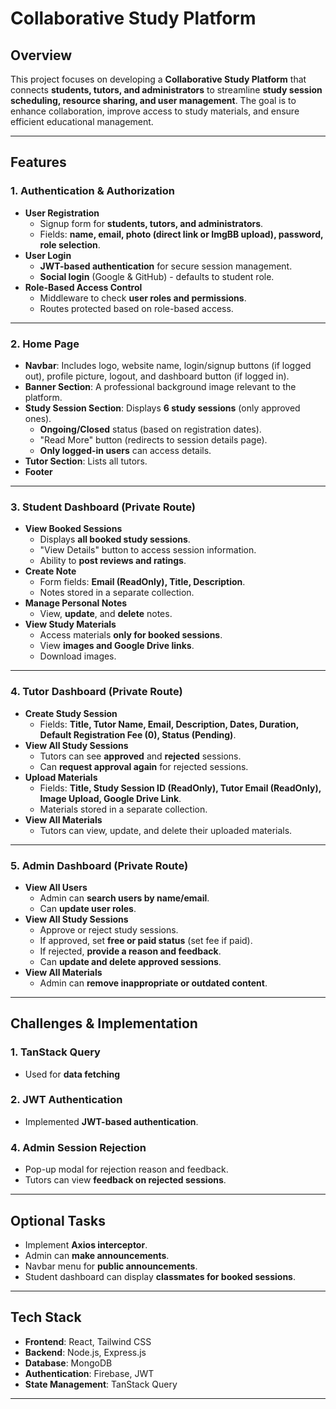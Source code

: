 # Collaborative Study Platform

## Overview
This project focuses on developing a **Collaborative Study Platform** that connects **students, tutors, and administrators** to streamline **study session scheduling, resource sharing, and user management**. The goal is to enhance collaboration, improve access to study materials, and ensure efficient educational management.

---

## Features

### 1. **Authentication & Authorization**
- **User Registration**
  - Signup form for **students, tutors, and administrators**.
  - Fields: **name, email, photo (direct link or ImgBB upload), password, role selection**.
- **User Login**
  - **JWT-based authentication** for secure session management.
  - **Social login** (Google & GitHub) - defaults to student role.
- **Role-Based Access Control**
  - Middleware to check **user roles and permissions**.
  - Routes protected based on role-based access.

---

### 2. **Home Page**
- **Navbar**: Includes logo, website name, login/signup buttons (if logged out), profile picture, logout, and dashboard button (if logged in).
- **Banner Section**: A professional background image relevant to the platform.
- **Study Session Section**: Displays **6 study sessions** (only approved ones).
  - **Ongoing/Closed** status (based on registration dates).
  - "Read More" button (redirects to session details page).
  - **Only logged-in users** can access details.
- **Tutor Section**: Lists all tutors.
- **Footer**

---

### 3. **Student Dashboard (Private Route)**
- **View Booked Sessions**
  - Displays **all booked study sessions**.
  - "View Details" button to access session information.
  - Ability to **post reviews and ratings**.
- **Create Note**
  - Form fields: **Email (ReadOnly), Title, Description**.
  - Notes stored in a separate collection.
- **Manage Personal Notes**
  - View, **update**, and **delete** notes.
- **View Study Materials**
  - Access materials **only for booked sessions**.
  - View **images and Google Drive links**.
  - Download images.

---

### 4. **Tutor Dashboard (Private Route)**
- **Create Study Session**
  - Fields: **Title, Tutor Name, Email, Description, Dates, Duration, Default Registration Fee (0), Status (Pending)**.
- **View All Study Sessions**
  - Tutors can see **approved** and **rejected** sessions.
  - Can **request approval again** for rejected sessions.
- **Upload Materials**
  - Fields: **Title, Study Session ID (ReadOnly), Tutor Email (ReadOnly), Image Upload, Google Drive Link**.
  - Materials stored in a separate collection.
- **View All Materials**
  - Tutors can view, update, and delete their uploaded materials.

---

### 5. **Admin Dashboard (Private Route)**
- **View All Users**
  - Admin can **search users by name/email**.
  - Can **update user roles**.
- **View All Study Sessions**
  - Approve or reject study sessions.
  - If approved, set **free or paid status** (set fee if paid).
  - If rejected, **provide a reason and feedback**.
  - Can **update and delete approved sessions**.
- **View All Materials**
  - Admin can **remove inappropriate or outdated content**.

---

## **Challenges & Implementation**

### 1. **TanStack Query**
- Used for **data fetching**

### 2. **JWT Authentication**
- Implemented **JWT-based authentication**.


### 4. **Admin Session Rejection**
- Pop-up modal for rejection reason and feedback.
- Tutors can view **feedback on rejected sessions**.

---

## **Optional Tasks**
- Implement **Axios interceptor**.
- Admin can **make announcements**.
- Navbar menu for **public announcements**.
- Student dashboard can display **classmates for booked sessions**.

---

## **Tech Stack**
- **Frontend**: React, Tailwind CSS
- **Backend**: Node.js, Express.js
- **Database**: MongoDB
- **Authentication**: Firebase, JWT
- **State Management**: TanStack Query

---


